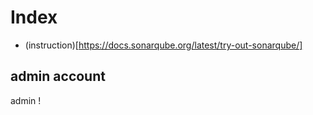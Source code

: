 # Index

- (instruction)[https://docs.sonarqube.org/latest/try-out-sonarqube/]

## admin account

admin
!
